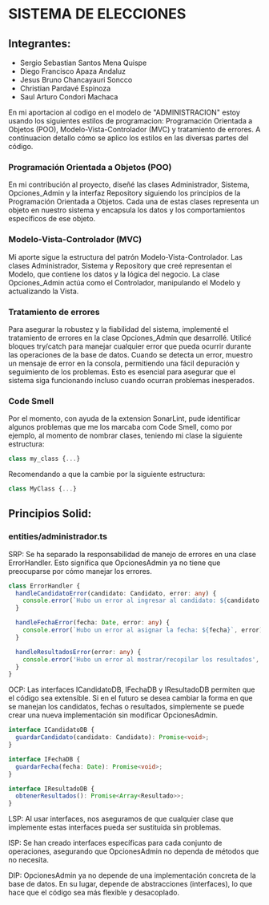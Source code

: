 # SISTEMA DE ELECCIONES

## Integrantes:

- Sergio Sebastian Santos Mena Quispe
- Diego Francisco Apaza Andaluz
- Jesus Bruno Chancayauri Soncco
- Christian Pardavé Espinoza
- Saul Arturo Condori Machaca


En mi aportacion al codigo en el modelo de "ADMINISTRACION" estoy usando los siguientes estilos de programacion: Programación Orientada a Objetos (POO), Modelo-Vista-Controlador (MVC) y tratamiento de errores. A continuacion detallo cómo se aplico los estilos en las diversas partes del código.

### Programación Orientada a Objetos (POO)

En mi contribución al proyecto, diseñé las clases Administrador, Sistema, Opciones_Admin y la interfaz Repository siguiendo los principios de la Programación Orientada a Objetos. Cada una de estas clases representa un objeto en nuestro sistema y encapsula los datos y los comportamientos específicos de ese objeto.

### Modelo-Vista-Controlador (MVC)

Mi aporte sigue la estructura del patrón Modelo-Vista-Controlador. Las clases Administrador, Sistema y Repository que creé representan el Modelo, que contiene los datos y la lógica del negocio. La clase Opciones_Admin actúa como el Controlador, manipulando el Modelo y actualizando la Vista.

### Tratamiento de errores

Para asegurar la robustez y la fiabilidad del sistema, implementé el tratamiento de errores en la clase Opciones_Admin que desarrollé. Utilicé bloques try/catch para manejar cualquier error que pueda ocurrir durante las operaciones de la base de datos. Cuando se detecta un error, muestro un mensaje de error en la consola, permitiendo una fácil depuración y seguimiento de los problemas. Esto es esencial para asegurar que el sistema siga funcionando incluso cuando ocurran problemas inesperados.

### Code Smell

Por el momento, con ayuda de la extension SonarLint, pude identificar algunos problemas que me los marcaba com Code Smell, como por ejemplo, al momento de nombrar clases, teniendo mi clase la siguiente estructura:
```typescript
class my_class {...}
```
Recomendando a que la cambie por la siguiente estructura:
```typescript
class MyClass {...}
```

## Principios Solid:

### entities/administrador.ts

SRP: Se ha separado la responsabilidad de manejo de errores en una clase ErrorHandler. Esto significa que OpcionesAdmin ya no tiene que preocuparse por cómo manejar los errores.

```typescript
class ErrorHandler {
  handleCandidatoError(candidato: Candidato, error: any) {
    console.error(`Hubo un error al ingresar al candidato: ${candidato.nombre}`, error);
  }

  handleFechaError(fecha: Date, error: any) {
    console.error(`Hubo un error al asignar la fecha: ${fecha}`, error);
  }

  handleResultadosError(error: any) {
    console.error('Hubo un error al mostrar/recopilar los resultados', error);
  }
}

```
OCP: Las interfaces ICandidatoDB, IFechaDB y IResultadoDB permiten que el código sea extensible. Si en el futuro se desea cambiar la forma en que se manejan los candidatos, fechas o resultados, simplemente se puede crear una nueva implementación sin modificar OpcionesAdmin.

```typescript
interface ICandidatoDB {
  guardarCandidato(candidato: Candidato): Promise<void>;
}

interface IFechaDB {
  guardarFecha(fecha: Date): Promise<void>;
}

interface IResultadoDB {
  obtenerResultados(): Promise<Array<Resultado>>;
}

```

LSP: Al usar interfaces, nos aseguramos de que cualquier clase que implemente estas interfaces pueda ser sustituida sin problemas.

ISP: Se han creado interfaces específicas para cada conjunto de operaciones, asegurando que OpcionesAdmin no dependa de métodos que no necesita.

DIP: OpcionesAdmin ya no depende de una implementación concreta de la base de datos. En su lugar, depende de abstracciones (interfaces), lo que hace que el código sea más flexible y desacoplado.
